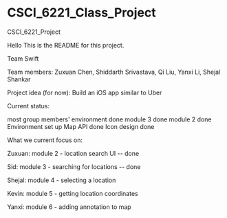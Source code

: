 # CSCI_6221_Class_Project
CSCI_6221_Project

Hello
This is the README for this project.

Team Swift

Team members: Zuxuan Chen, Shiddarth Srivastava, Qi Liu, Yanxi Li, Shejal Shankar

Project idea (for now): Build an iOS app similar to Uber

Current status:


most group members' environment done
module 3 done
module 2 done
Environment set up
Map API done
Icon design done

What we current focus on:

Zuxuan: module 2 - location search UI -- done

Sid: module 3 - searching for locations -- done

Shejal: module 4 - selecting a location

Kevin: module 5 - getting location coordinates

Yanxi: module 6 - adding annotation to map

